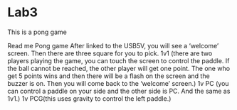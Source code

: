# Lab3

This is a pong game

Read me   Pong game
After linked to the USB5V, you will see a ‘welcome’ screen. Then there are three square for you to pick. 
1v1 (there are two players playing the game, you can touch the screen to control the paddle. If the ball cannot be reached, the other player will get one point. The one who get 5 points wins and then there will be a flash on the screen and the buzzer is on. Then you will come back to the ‘welcome’ screen.)
1v PC (you can control a paddle on your side and the other side is PC. And the same as 1v1.)
1v PCG(this uses gravity to control the left paddle.)










